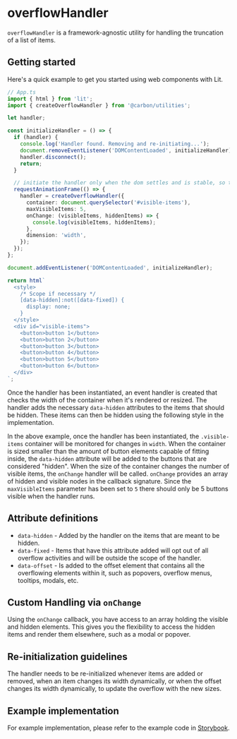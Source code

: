 # overflowHandler

`overflowHandler` is a framework-agnostic utility for handling the truncation of
a list of items.

## Getting started

Here's a quick example to get you started using web components with Lit.

```ts
// App.ts
import { html } from 'lit';
import { createOverflowHandler } from '@carbon/utilities';

let handler;

const initializeHandler = () => {
  if (handler) {
    console.log('Handler found. Removing and re-initiating...');
    document.removeEventListener('DOMContentLoaded', initializeHandler);
    handler.disconnect();
    return;
  }

  // initiate the handler only when the dom settles and is stable, so that the items are at right dimensions before initialization.
  requestAnimationFrame(() => {
    handler = createOverflowHandler({
      container: document.querySelector('#visible-items'),
      maxVisibleItems: 5,
      onChange: (visibleItems, hiddenItems) => {
        console.log(visibleItems, hiddenItems);
      },
      dimension: 'width',
    });
  });
};

document.addEventListener('DOMContentLoaded', initializeHandler);

return html`
  <style>
    /* Scope if necessary */
    [data-hidden]:not([data-fixed]) {
      display: none;
    }
  </style>
  <div id="visible-items">
    <button>button 1</button>
    <button>button 2</button>
    <button>button 3</button>
    <button>button 4</button>
    <button>button 5</button>
    <button>button 6</button>
  </div>
`;
```

Once the handler has been instantiated, an event handler is created that checks
the width of the container when it's rendered or resized. The handler adds the
necessary `data-hidden` attributes to the items that should be hidden. These
items can then be hidden using the following style in the implementation.

In the above example, once the handler has been instantiated, the
`.visible-items` container will be monitored for changes in `width`. When the
container is sized smaller than the amount of button elements capable of fitting
inside, the `data-hidden` attribute will be added to the buttons that are
considered "hidden". When the size of the container changes the number of
visible items, the `onChange` handler will be called. `onChange` provides an
array of hidden and visible nodes in the callback signature. Since the
`maxVisibleItems` parameter has been set to `5` there should only be 5 buttons
visible when the handler runs.

## Attribute definitions

- `data-hidden` - Added by the handler on the items that are meant to be hidden.
- `data-fixed` - Items that have this attribute added will opt out of all
  overflow activities and will be outside the scope of the handler.
- `data-offset` - Is added to the offset element that contains all the
  overflowing elements within it, such as popovers, overflow menus, tooltips,
  modals, etc.

## Custom Handling via `onChange`

Using the `onChange` callback, you have access to an array holding the visible
and hidden elements. This gives you the flexibility to access the hidden items
and render them elsewhere, such as a modal or popover.

## Re-initialization guidelines

The handler needs to be re-initialized whenever items are added or removed, when
an item changes its width dynamically, or when the offset changes its width
dynamically, to update the overflow with the new sizes.

## Example implementation

For example implementation, please refer to the example code in
[Storybook](https://ibm-products-web-components.netlify.app/?path=/docs/experimental-utilities-overflowhandler--docs).
